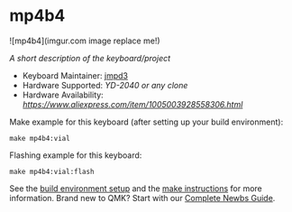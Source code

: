 # mp4b4

![mp4b4](imgur.com image replace me!)

*A short description of the keyboard/project*

* Keyboard Maintainer: [jmpd3](https://github.com/jmpd3)
* Hardware Supported: *YD-2040 or any clone*
* Hardware Availability: *https://www.aliexpress.com/item/1005003928558306.html*

Make example for this keyboard (after setting up your build environment):

    make mp4b4:vial

Flashing example for this keyboard:

    make mp4b4:vial:flash

See the [build environment setup](https://docs.qmk.fm/#/getting_started_build_tools) and the [make instructions](https://docs.qmk.fm/#/getting_started_make_guide) for more information. Brand new to QMK? Start with our [Complete Newbs Guide](https://docs.qmk.fm/#/newbs).

